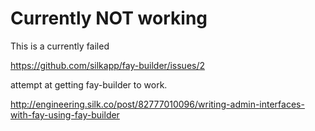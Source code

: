 Currently NOT working
=====================

This is a currently failed

https://github.com/silkapp/fay-builder/issues/2

attempt at getting fay-builder to work.

http://engineering.silk.co/post/82777010096/writing-admin-interfaces-with-fay-using-fay-builder


